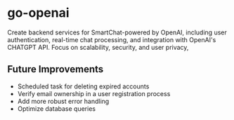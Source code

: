 # go-openai
Create backend services for SmartChat-powered by OpenAI, including user authentication, real-time chat processing, and integration with OpenAI's CHATGPT API. Focus on scalability, security, and user privacy,

## Future Improvements
- Scheduled task for deleting expired accounts
- Verify email ownership in a user registration process
- Add more robust error handling
- Optimize database queries